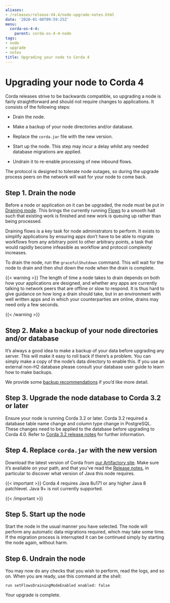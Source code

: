 ```yaml
---
aliases:
- /releases/release-V4.4/node-upgrade-notes.html
date: '2020-01-08T09:59:25Z'
menu:
  corda-os-4-4:
    parent: corda-os-4-4-node
tags:
- node
- upgrade
- notes
title: Upgrading your node to Corda 4
---
```



# Upgrading your node to Corda 4

Corda releases strive to be backwards compatible, so upgrading a node is fairly straightforward and should not require changes to
            applications. It consists of the following steps:


* Drain the node.


* Make a backup of your node directories and/or database.


* Replace the `corda.jar` file with the new version.


* Start up the node. This step may incur a delay whilst any needed database migrations are applied.


* Undrain it to re-enable processing of new inbound flows.


The protocol is designed to tolerate node outages, so during the upgrade process peers on the network will wait for your node to come back.


## Step 1. Drain the node

Before a node or application on it can be upgraded, the node must be put in [Draining mode](key-concepts-node.md#draining-mode). This brings the currently running
                [Flows](key-concepts-flows.md) to a smooth halt such that existing work is finished and new work is queuing up rather than being processed.

Draining flows is a key task for node administrators to perform. It exists to simplify applications by ensuring apps don’t have to be
                able to migrate workflows from any arbitrary point to other arbitrary points, a task that would rapidly become infeasible as workflow
                and protocol complexity increases.

To drain the node, run the `gracefulShutdown` command. This will wait for the node to drain and then shut down the node when the drain
                is complete.


{{< warning >}}
The length of time a node takes to drain depends on both how your applications are designed, and whether any apps are currently
                    talking to network peers that are offline or slow to respond. It is thus hard to give guidance on how long a drain should take, but in
                    an environment with well written apps and in which your counterparties are online, drains may need only a few seconds.

{{< /warning >}}


## Step 2. Make a backup of your node directories and/or database

It’s always a good idea to make a backup of your data before upgrading any server. This will make it easy to roll back if there’s a problem.
                You can simply make a copy of the node’s data directory to enable this. If you use an external non-H2 database please consult your database
                user guide to learn how to make backups.

We provide some [backup recommendations](node-administration.md#backup-recommendations) if you’d like more detail.


## Step 3. Upgrade the node database to Corda 3.2 or later

Ensure your node is running Corda 3.2 or later.
                Corda 3.2 required a database table name change and column type change in PostgreSQL.
                These changes need to be applied to the database before upgrading to Corda 4.0.
                Refer to [Corda 3.2 release notes](https://docs.corda.net/releases/release-V3.4/upgrade-notes.html#v3-1-to-v3-2)
                for further information.


## Step 4. Replace `corda.jar` with the new version

Download the latest version of Corda from [our Artifactory site](https://software.r3.com/artifactory/webapp/#/artifacts/browse/simple/General/corda/net/corda/corda-node).
                Make sure it’s available on your path, and that you’ve read the [Release notes](release-notes.md), in particular to discover what version of Java this
                node requires.


{{< important >}}
Corda 4 requires Java 8u171 or any higher Java 8 patchlevel. Java 9+ is not currently supported.


{{< /important >}}

## Step 5. Start up the node

Start the node in the usual manner you have selected. The node will perform any automatic data migrations required, which may take some
                time. If the migration process is interrupted it can be continued simply by starting the node again, without harm.


## Step 6. Undrain the node

You may now do any checks that you wish to perform, read the logs, and so on. When you are ready, use this command at the shell:

`run setFlowsDrainingModeEnabled enabled: false`

Your upgrade is complete.


